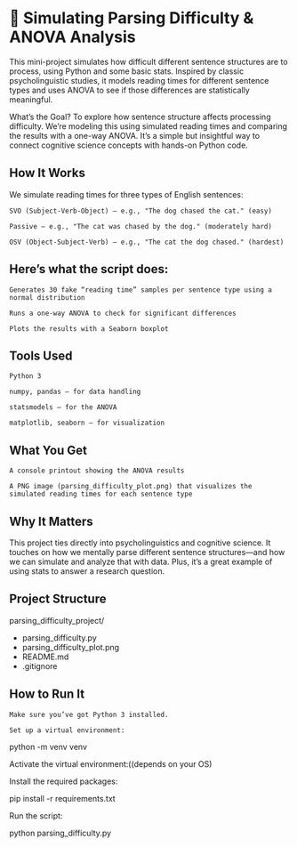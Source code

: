 # 🧠 Simulating Parsing Difficulty & ANOVA Analysis

This mini-project simulates how difficult different sentence structures are to process, using Python and some basic stats. Inspired by classic psycholinguistic studies, it models reading times for different sentence types and uses ANOVA to see if those differences are statistically meaningful.

What’s the Goal?
To explore how sentence structure affects processing difficulty. We’re modeling this using simulated reading times and comparing the results with a one-way ANOVA. It’s a simple but insightful way to connect cognitive science concepts with hands-on Python code.

## How It Works

We simulate reading times for three types of English sentences:

    SVO (Subject-Verb-Object) – e.g., "The dog chased the cat." (easy)

    Passive – e.g., "The cat was chased by the dog." (moderately hard)

    OSV (Object-Subject-Verb) – e.g., "The cat the dog chased." (hardest)

## Here’s what the script does:

    Generates 30 fake “reading time” samples per sentence type using a normal distribution

    Runs a one-way ANOVA to check for significant differences

    Plots the results with a Seaborn boxplot

 ## Tools Used

    Python 3

    numpy, pandas – for data handling

    statsmodels – for the ANOVA

    matplotlib, seaborn – for visualization

## What You Get

    A console printout showing the ANOVA results

    A PNG image (parsing_difficulty_plot.png) that visualizes the simulated reading times for each sentence type

## Why It Matters

This project ties directly into psycholinguistics and cognitive science. It touches on how we mentally parse different sentence structures—and how we can simulate and analyze that with data. Plus, it’s a great example of using stats to answer a research question.

## Project Structure

parsing_difficulty_project/
- parsing_difficulty.py
- parsing_difficulty_plot.png
- README.md
- .gitignore

## How to Run It

    Make sure you’ve got Python 3 installed.

    Set up a virtual environment:

python -m venv venv

Activate the virtual environment:((depends on your OS)

Install the required packages:

pip install -r requirements.txt

Run the script:

python parsing_difficulty.py
